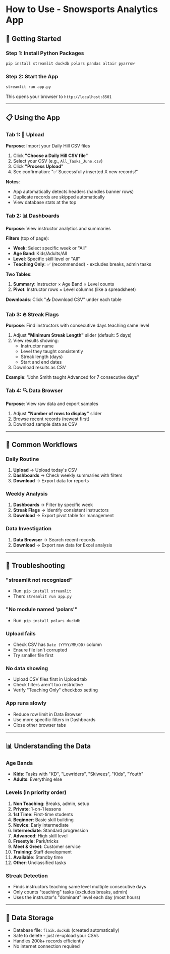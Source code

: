 # How to Use - Snowsports Analytics App

## 🚀 Getting Started

### Step 1: Install Python Packages
```bash
pip install streamlit duckdb polars pandas altair pyarrow
```

### Step 2: Start the App
```bash
streamlit run app.py
```

This opens your browser to `http://localhost:8501`

---

## 📋 Using the App

### Tab 1: 📁 Upload
**Purpose**: Import your Daily Hill CSV files

1. Click **"Choose a Daily Hill CSV file"**
2. Select your CSV (e.g., `All_Tasks_June.csv`)
3. Click **"Process Upload"**
4. See confirmation: "✅ Successfully inserted X new records!"

**Notes**:
- App automatically detects headers (handles banner rows)
- Duplicate records are skipped automatically
- View database stats at the top

### Tab 2: 📊 Dashboards
**Purpose**: View instructor analytics and summaries

**Filters** (top of page):
- **Week**: Select specific week or "All"
- **Age Band**: Kids/Adults/All
- **Level**: Specific skill level or "All" 
- **Teaching Only**: ✅ (recommended) - excludes breaks, admin tasks

**Two Tables**:
1. **Summary**: Instructor × Age Band × Level counts
2. **Pivot**: Instructor rows × Level columns (like a spreadsheet)

**Downloads**: Click "📥 Download CSV" under each table

### Tab 3: 🔥 Streak Flags
**Purpose**: Find instructors with consecutive days teaching same level

1. Adjust **"Minimum Streak Length"** slider (default: 5 days)
2. View results showing:
   - Instructor name
   - Level they taught consistently
   - Streak length (days)
   - Start and end dates
3. Download results as CSV

**Example**: "John Smith taught Advanced for 7 consecutive days"

### Tab 4: 🔍 Data Browser
**Purpose**: View raw data and export samples

1. Adjust **"Number of rows to display"** slider
2. Browse recent records (newest first)
3. Download sample data as CSV

---

## 🎯 Common Workflows

### Daily Routine
1. **Upload** → Upload today's CSV
2. **Dashboards** → Check weekly summaries with filters
3. **Download** → Export data for reports

### Weekly Analysis
1. **Dashboards** → Filter by specific week
2. **Streak Flags** → Identify consistent instructors
3. **Download** → Export pivot table for management

### Data Investigation
1. **Data Browser** → Search recent records
2. **Download** → Export raw data for Excel analysis

---

## 🔧 Troubleshooting

### "streamlit not recognized"
- Run: `pip install streamlit`
- Then: `streamlit run app.py`

### "No module named 'polars'"
- Run: `pip install polars duckdb`

### Upload fails
- Check CSV has `Date (YYYY/MM/DD)` column
- Ensure file isn't corrupted
- Try smaller file first

### No data showing
- Upload CSV files first in Upload tab
- Check filters aren't too restrictive
- Verify "Teaching Only" checkbox setting

### App runs slowly
- Reduce row limit in Data Browser
- Use more specific filters in Dashboards
- Close other browser tabs

---

## 📊 Understanding the Data

### Age Bands
- **Kids**: Tasks with "KD", "Lowriders", "Skiwees", "Kids", "Youth"
- **Adults**: Everything else

### Levels (in priority order)
1. **Non Teaching**: Breaks, admin, setup
2. **Private**: 1-on-1 lessons
3. **1st Time**: First-time students
4. **Beginner**: Basic skill building
5. **Novice**: Early intermediate
6. **Intermediate**: Standard progression
7. **Advanced**: High skill level
8. **Freestyle**: Park/tricks
9. **Meet & Greet**: Customer service
10. **Training**: Staff development
11. **Available**: Standby time
12. **Other**: Unclassified tasks

### Streak Detection
- Finds instructors teaching same level multiple consecutive days
- Only counts "teaching" tasks (excludes breaks, admin)
- Uses the instructor's "dominant" level each day (most hours)

---

## 💾 Data Storage

- Database file: `flaik.duckdb` (created automatically)
- Safe to delete - just re-upload your CSVs
- Handles 200k+ records efficiently
- No internet connection required
